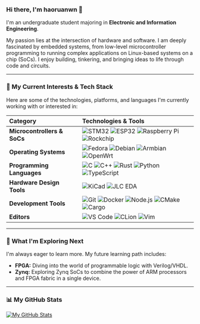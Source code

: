 ### Hi there, I'm haoruanwn 👋

I'm an undergraduate student majoring in **Electronic and Information Engineering**. 

My passion lies at the intersection of hardware and software. I am deeply fascinated by embedded systems, from low-level microcontroller programming to running complex applications on Linux-based systems on a chip (SoCs). I enjoy building, tinkering, and bringing ideas to life through code and circuits.

---

### 🚀 My Current Interests & Tech Stack

Here are some of the technologies, platforms, and languages I'm currently working with or interested in:



| Category                    | Technologies & Tools                                         |
| :-------------------------- | :----------------------------------------------------------- |
| **Microcontrollers & SoCs** | ![STM32](https://img.shields.io/badge/STM32-03234B?style=for-the-badge&logo=stmicroelectronics&logoColor=white) ![ESP32](https://img.shields.io/badge/ESP32-E7332E?style=for-the-badge&logo=espressif&logoColor=white) ![Raspberry Pi](https://img.shields.io/badge/Raspberry%20Pi-A22846?style=for-the-badge&logo=raspberrypi&logoColor=white) ![Rockchip](https://img.shields.io/badge/Rockchip-222222?style=for-the-badge&logo=linux&logoColor=orange) |
| **Operating Systems**       | ![Fedora](https://img.shields.io/badge/Fedora-51A2DA?style=for-the-badge&logo=fedora&logoColor=white) ![Debian](https://img.shields.io/badge/Debian-A80030?style=for-the-badge&logo=debian&logoColor=white) ![Armbian](https://img.shields.io/badge/Armbian-496378?style=for-the-badge&logo=armbian&logoColor=white) ![OpenWrt](https://img.shields.io/badge/OpenWrt-00B5E2?style=for-the-badge&logo=openwrt&logoColor=white) |
| **Programming Languages**   | ![C](https://img.shields.io/badge/C-A8B9CC?style=for-the-badge&logo=c&logoColor=white) ![C++](https://img.shields.io/badge/C++-00599C?style=for-the-badge&logo=cplusplus&logoColor=white) ![Rust](https://img.shields.io/badge/Rust-000000?style=for-the-badge&logo=rust&logoColor=white) ![Python](https://img.shields.io/badge/Python-3776AB?style=for-the-badge&logo=python&logoColor=white) ![TypeScript](https://img.shields.io/badge/TypeScript-3178C6?style=for-the-badge&logo=typescript&logoColor=white) |
| **Hardware Design Tools**   | ![KiCad](https://img.shields.io/badge/KiCad-314188?style=for-the-badge&logo=kicad&logoColor=white) ![JLC EDA](https://img.shields.io/badge/嘉立创EDA-16A459?style=for-the-badge&logoColor=white) |
| **Development Tools**       | ![Git](https://img.shields.io/badge/Git-F05032?style=for-the-badge&logo=git&logoColor=white) ![Docker](https://img.shields.io/badge/Docker-2496ED?style=for-the-badge&logo=docker&logoColor=white) ![Node.js](https://img.shields.io/badge/Node.js-339933?style=for-the-badge&logo=nodedotjs&logoColor=white) ![CMake](https://img.shields.io/badge/CMake-064F8C?style=for-the-badge&logo=cmake&logoColor=white) ![Cargo](https://img.shields.io/badge/Cargo-F87A36?style=for-the-badge&logo=rust&logoColor=white) |
| **Editors**                 | ![VS Code](https://img.shields.io/badge/VS%20Code-007ACC?style=for-the-badge&logo=visualstudiocode&logoColor=white) ![CLion](https://img.shields.io/badge/CLion-000000?style=for-the-badge&logo=clion&logoColor=white) ![Vim](https://img.shields.io/badge/Vim-019733?style=for-the-badge&logo=vim&logoColor=white) |   

---

### 🌱 What I'm Exploring Next

I'm always eager to learn more. My future learning path includes:

-   **FPGA:** Diving into the world of programmable logic with Verilog/VHDL.
-   **Zynq:** Exploring Zynq SoCs to combine the power of ARM processors and FPGA fabric in a single device.

---

### 📊 My GitHub Stats

[![My GitHub Stats](https://github-readme-stats.vercel.app/api?username=haoruanwn&show_icons=true&theme=tokyonight&hide_border=true&count_private=true)](https://github.com/anuraghazra/github-readme-stats)
